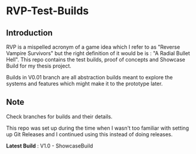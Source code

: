# RVP-Test-Builds
## Introduction
RVP is a mispelled acronym of a game idea which I refer to as "Reverse Vampire Survivors" but the right definition of it would be is : "A Radial Bullet Hell". This repo contains the test builds, proof of concepts and Showcase Build for my thesis project.

Builds in V0.01 branch are all abstraction builds meant to explore the systems and features which might make it to the prototype later.

## Note
Check branches for builds and their details.

This repo was set up during the time when I wasn't too familiar with setting up Git Releases and I continued using this instead of doing releases.

**Latest Build** : V1.0 - ShowcaseBuild
